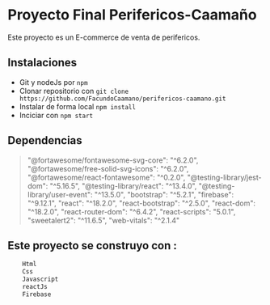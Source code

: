 # Proyecto Final Perifericos-Caamaño

Este proyecto es un E-commerce de venta de perifericos.

## Instalaciones

- Git y nodeJs por `npm`
- Clonar repositorio con `git clone https://github.com/FacundoCaamano/perifericos-caamano.git`
- Instalar de forma local `npm install`
- Inciciar con `npm start`

## Dependencias

> "@fortawesome/fontawesome-svg-core": "^6.2.0",
        "@fortawesome/free-solid-svg-icons": "^6.2.0",
        "@fortawesome/react-fontawesome": "^0.2.0",
        "@testing-library/jest-dom": "^5.16.5",
        "@testing-library/react": "^13.4.0",
        "@testing-library/user-event": "^13.5.0",
        "bootstrap": "^5.2.1",
        "firebase": "^9.12.1",
        "react": "^18.2.0",
        "react-bootstrap": "^2.5.0",
        "react-dom": "^18.2.0",
        "react-router-dom": "^6.4.2",
        "react-scripts": "5.0.1",
        "sweetalert2": "^11.6.5",
        "web-vitals": "^2.1.4"

## Este proyecto se construyo con :

```sh
    Html
    Css
    Javascript
    reactJs
    Firebase
```